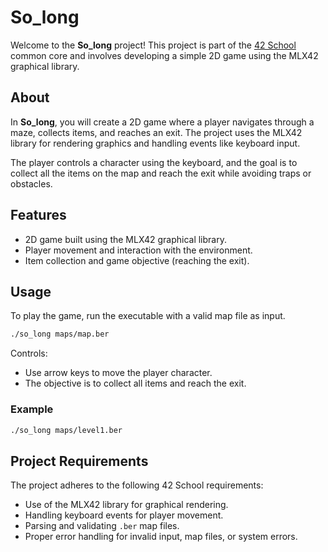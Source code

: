 
# So_long

Welcome to the **So_long** project! This project is part of the [42 School](https://www.42.fr/) common core and involves developing a simple 2D game using the MLX42 graphical library.

## About

In **So_long**, you will create a 2D game where a player navigates through a maze, collects items, and reaches an exit. The project uses the MLX42 library for rendering graphics and handling events like keyboard input.

The player controls a character using the keyboard, and the goal is to collect all the items on the map and reach the exit while avoiding traps or obstacles.

## Features

- 2D game built using the MLX42 graphical library.
- Player movement and interaction with the environment.
- Item collection and game objective (reaching the exit).

## Usage

To play the game, run the executable with a valid map file as input.

```bash
./so_long maps/map.ber
```

Controls:
- Use arrow keys to move the player character.
- The objective is to collect all items and reach the exit.

### Example

```bash
./so_long maps/level1.ber
```

## Project Requirements

The project adheres to the following 42 School requirements:
- Use of the MLX42 library for graphical rendering.
- Handling keyboard events for player movement.
- Parsing and validating `.ber` map files.
- Proper error handling for invalid input, map files, or system errors.
